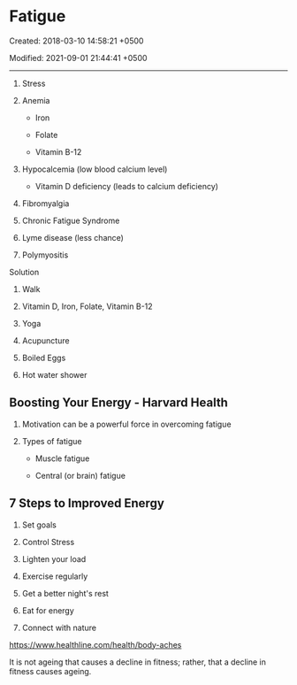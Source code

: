# Fatigue

Created: 2018-03-10 14:58:21 +0500

Modified: 2021-09-01 21:44:41 +0500

---

1. Stress

2. Anemia

   - Iron

   - Folate

   - Vitamin B-12

3. Hypocalcemia (low blood calcium level)

   - Vitamin D deficiency (leads to calcium deficiency)

4. Fibromyalgia

5. Chronic Fatigue Syndrome

6. Lyme disease (less chance)

7. Polymyositis

Solution

1. Walk

2. Vitamin D, Iron, Folate, Vitamin B-12

3. Yoga

4. Acupuncture

5. Boiled Eggs

6. Hot water shower

## Boosting Your Energy - Harvard Health

1. Motivation can be a powerful force in overcoming fatigue

2. Types of fatigue

   - Muscle fatigue

   - Central (or brain) fatigue

## 7 Steps to Improved Energy

1. Set goals

2. Control Stress

3. Lighten your load

4. Exercise regularly

5. Get a better night's rest

6. Eat for energy

7. Connect with nature

<https://www.healthline.com/health/body-aches>

It is not ageing that causes a decline in fitness; rather, that a decline in fitness causes ageing.
